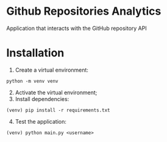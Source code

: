 # Github Repositories Analytics
Application that interacts with the GitHub repository API

# Installation
1. Create a virtual environment:
```
python -m venv venv
```
2. Activate the virtual environment;
3. Install dependencies:
```
(venv) pip install -r requirements.txt
```
4. Test the application:
```
(venv) python main.py <username>
```